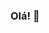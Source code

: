 ### Olá! 👋

<!--
**IMfrostt/IMfrostt** is a ✨ _special_ ✨ repository because its `README.md` (this file) appears on your GitHub profile.

Here are some ideas to get you started:

- 🔭 Por enquanto, trabalho com PYTHON.
- 🌱 Atualmente estou aprendendo PYTHON para criar bots discord
- 👯 No futuro pretendo trabalhar com JAVA e JAVASCRIPT (JS)
- 📫 How to reach me: Up Frost#9807 (discord)
- 😄 Pronomes: Ele/dele isso é realmente necessário?K
-->
